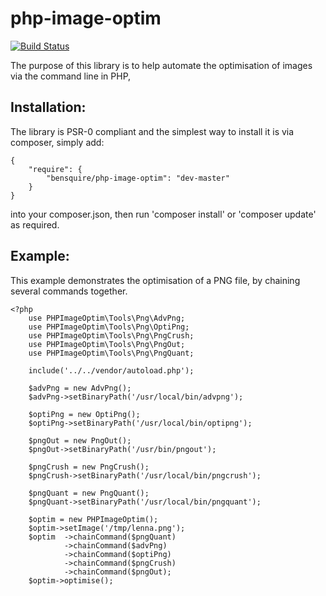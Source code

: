 php-image-optim
===============
[![Build Status](https://travis-ci.org/bensquire/php-image-optim.png)](https://travis-ci.org/bensquire/php-image-optim)

The purpose of this library is to help automate the optimisation of images via the command line in PHP,

Installation:
-------------
The library is PSR-0 compliant and the simplest way to install it is via composer, simply add:

    {
        "require": {
            "bensquire/php-image-optim": "dev-master"
        }
    }

into your composer.json, then run 'composer install' or 'composer update' as required.


Example:
--------
This example demonstrates the optimisation of a PNG file, by chaining several commands together.

    <?php
        use PHPImageOptim\Tools\Png\AdvPng;
        use PHPImageOptim\Tools\Png\OptiPng;
        use PHPImageOptim\Tools\Png\PngCrush;
        use PHPImageOptim\Tools\Png\PngOut;
        use PHPImageOptim\Tools\Png\PngQuant;

        include('../../vendor/autoload.php');

        $advPng = new AdvPng();
        $advPng->setBinaryPath('/usr/local/bin/advpng');

        $optiPng = new OptiPng();
        $optiPng->setBinaryPath('/usr/local/bin/optipng');

        $pngOut = new PngOut();
        $pngOut->setBinaryPath('/usr/bin/pngout');

        $pngCrush = new PngCrush();
        $pngCrush->setBinaryPath('/usr/local/bin/pngcrush');

        $pngQuant = new PngQuant();
        $pngQuant->setBinaryPath('/usr/local/bin/pngquant');

        $optim = new PHPImageOptim();
        $optim->setImage('/tmp/lenna.png');
        $optim  ->chainCommand($pngQuant)
                ->chainCommand($advPng)
                ->chainCommand($optiPng)
                ->chainCommand($pngCrush)
                ->chainCommand($pngOut);
        $optim->optimise();